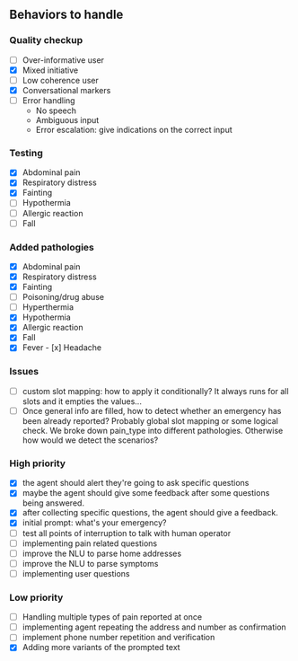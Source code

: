 ## Behaviors to handle

### Quality checkup
- [ ] Over-informative user
- [x] Mixed initiative
- [ ] Low coherence user
- [x] Conversational markers
- [ ] Error handling
    - No speech
    - Ambiguous input
    - Error escalation: give indications on the correct input

### Testing
- [x] Abdominal pain
- [x] Respiratory distress
- [x] Fainting
- [ ] Hypothermia
- [ ] Allergic reaction
- [ ] Fall

### Added pathologies
- [x] Abdominal pain
- [x] Respiratory distress
- [x] Fainting
- [ ] Poisoning/drug abuse
- [ ] Hyperthermia
- [x] Hypothermia
- [x] Allergic reaction
- [x] Fall
- [x] Fever
- [x] Headache

### Issues
- [ ] custom slot mapping: how to apply it conditionally? It always runs for all slots and it empties the values...
- [ ] Once general info are filled, how to detect whether an emergency has been already reported? Probably global slot mapping or some logical check. We broke down pain_type into different pathologies. Otherwise how would we detect the scenarios?

### High priority
- [x] the agent should alert they're going to ask specific questions
- [x] maybe the agent should give some feedback after some questions being answered.
- [x] after collecting specific questions, the agent should give a feedback.
- [x] initial prompt: what's your emergency?
- [ ] test all points of interruption to talk with human operator
- [ ] implementing pain related questions
- [ ] improve the NLU to parse home addresses
- [ ] improve the NLU to parse symptoms
- [ ] implementing user questions

### Low priority
- [ ] Handling multiple types of pain reported at once
- [ ] implementing agent repeating the address and number as confirmation
- [ ] implement phone number repetition and verification
- [x] Adding more variants of the prompted text